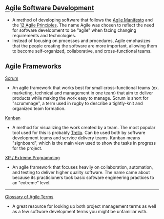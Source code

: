 ## [Agile Software Development](https://www.agilealliance.org/agile101/)
* A method of developing software that follows the [Agile Manifesto](https://www.agilealliance.org/agile101/the-agile-manifesto/) and the [12 Agile Principles](https://agilemanifesto.org/principles.html). The name Agile was chosen to reflect the need for software development to be "agile" when facing changing requirements and technologies.
* Instead of focusing on processes and procedures, Agile emphasizes that the people creating the software are more important, allowing them to become self-organized, collaborative, and cross-functional teams.

## Agile Frameworks
[Scrum](https://www.agilealliance.org/glossary/scrum/)
* An agile framework that works best for small cross-functional teams (ex. marketing, technical and management in one team) that aim to deliver products while making the work easy to manage. Scrum is short for "scrummage", a term used in rugby to describe a tightly-knit and organized team formation.

[Kanban](https://www.agilealliance.org/glossary/kanban/)
* A method for visualizing the work created by a team. The most popular tool used for this is probably [Trello](https://trello.com/). Can be used both by software development teams and service delivery teams. Kanban means "signboard", which is the main view used to show the tasks in progress for the project. 

[XP / Extreme Programming](https://www.agilealliance.org/glossary/xp/)
* An agile framework that focuses heavily on collaboration, automation, and testing to deliver higher quality software. The name came about because its practicioners took basic software engineering practices to an "extreme" level.


----

[Glossary of Agile Terms](https://www.agilealliance.org/agile101/agile-glossary/)
* A great resource for looking up both project management terms as well as a few software development terms you might be unfamiliar with.